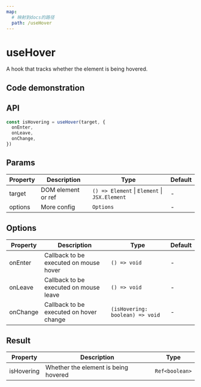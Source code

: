 ```yaml
---
map:
  # 映射到docs的路径
  path: /useHover
---
```


# useHover

A hook that tracks whether the element is being hovered.

## Code demonstration

<demo src="./demo/demo.vue"
  language="vue"
  title="Basic usage"
  desc="Use ref to set element that needs monitoring."> </demo>

## API

```javascript
const isHovering = useHover(target, {
  onEnter,
  onLeave,
  onChange,
})
```

## Params

| Property | Description        | Type                                          | Default |
| -------- | ------------------ | --------------------------------------------- | ------- |
| target   | DOM element or ref | `() => Element` \| `Element` \| `JSX.Element` | -       |
| options  | More config        | `Options`                                     | -       |

## Options

| Property | Description                             | Type                            | Default |
| -------- | --------------------------------------- | ------------------------------- | ------- |
| onEnter  | Callback to be executed on mouse hover  | `() => void`                    | -       |
| onLeave  | Callback to be executed on mouse leave  | `() => void`                    | -       |
| onChange | Callback to be executed on hover change | `(isHovering: boolean) => void` | -       |

## Result

| Property   | Description                          | Type           |
| ---------- | ------------------------------------ | -------------- |
| isHovering | Whether the element is being hovered | `Ref<boolean>` |
